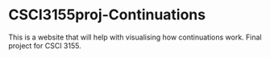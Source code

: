 # CSCI3155proj-Continuations
This is a website that will help with visualising how continuations work. Final project for CSCI 3155.
